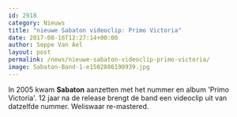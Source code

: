 ```yaml
---
id: 2918
category: Nieuws
title: "nieuwe Sabaton videoclip: Primo Victoria"
date: 2017-08-16T12:27:14+00:00
author: Seppe Van Ael
layout: post
permalink: /news/nieuwe-sabaton-videoclip-primo-victoria/
image: Sabaton-Band-1-e1502886190939.jpg
---
```

In 2005 kwam **Sabaton** aanzetten met het nummer en album 'Primo Victoria'. 12 jaar na de release brengt de band een videoclip uit van datzelfde nummer. Weliswaar re-mastered.

&nbsp;